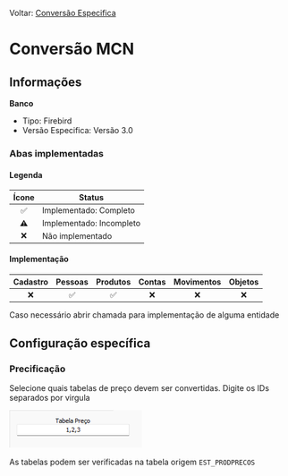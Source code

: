 Voltar: [Conversão Especifica](ConfiguracaoEspecifica.md)
# Conversão MCN  
## Informações  
**Banco**  
- Tipo: Firebird  
- Versão Especifica: Versão 3.0  

### Abas implementadas

#### Legenda

| Ícone | Status                   |
|:-----:| ------------------------ |
|  ✅   | Implementado: Completo   |
|  ⚠️   | Implementado: Incompleto |
|  ❌   | Não implementado         |
  
#### Implementação

| Cadastro | Pessoas | Produtos | Contas | Movimentos | Objetos |
|:--------:|:-------:|:--------:|:------:|:----------:|:-------:|
|    ❌    |   ✅    |    ✅    |   ❌   |     ❌     |   ❌    |

Caso necessário abrir chamada para implementação de alguma entidade

## Configuração específica  

### Precificação  
Selecione quais tabelas de preço devem ser convertidas. Digite os IDs separados por virgula   

![MCNPreco.png](./Imagens/MCNPreco.png)  

As tabelas podem ser verificadas na tabela origem `EST_PRODPRECOS`  
  
